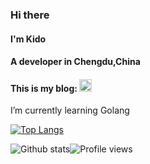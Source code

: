### Hi there
#### I'm Kido
#### A developer in Chengdu,China
#### This is my blog:  [<img src='https://cdn.jsdelivr.net/npm/simple-icons@3.0.1/icons/icloud.svg' alt='website' height='20'>](https://blog.zkido.cc/)


I’m currently learning Golang 

[![Top Langs](https://github-readme-stats.vercel.app/api/top-langs/?username=kidothunder&layout=compact&hide=html)](https://github.com/anuraghazra/github-readme-stats)

![Github stats](https://github-readme-stats.vercel.app/api?username=kidothunder&title_color=3F2B13&text_color=A2501E&icon_color=A2501E&hide_border=true&show_icons=true&count_private=true&bg_color=DEG,D7DADB,A4B2B6)![Profile views](https://gpvc.arturio.dev/kidothunder)  
